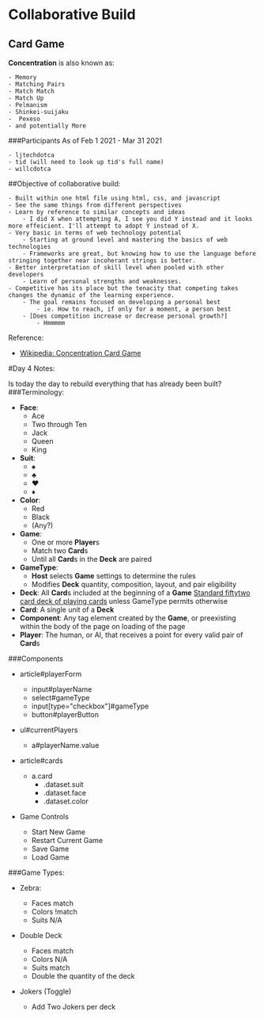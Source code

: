 # Collaborative Build
## Card Game
****Concentration**** is also known as:

    - Memory
    - Matching Pairs
    - Match Match
    - Match Up  
    - Pelmanism 
    - Shinkei-suijaku 
    -  Pexeso 
    - and potentially More

###Participants 
As of Feb 1 2021 - Mar 31 2021

    - ljtechdotca
    - tid (will need to look up tid's full name)
    - willcdotca

##Objective of collaborative build:

    - Built within one html file using html, css, and javascript
    - See the same things from different perspectives
    - Learn by reference to similar concepts and ideas
        - I did X when attempting A, I see you did Y instead and it looks more effeicient. I'll attempt to adopt Y instead of X.
    - Very basic in terms of web technology potential
        - Starting at ground level and mastering the basics of web technologies
        - Frameworks are great, but knowing how to use the language before stringing together near incoherant strings is better.
    - Better interpretation of skill level when pooled with other developers
        - Learn of personal strengths and weaknesses.
    - Competitive has its place but the tenacity that competing takes changes the dynamic of the learning experience. 
        - The goal remains focused on developing a personal best
            - ie. How to reach, if only for a moment, a person best
        - [Does competition increase or decrease personal growth?]
            - Hmmmmm




    
Reference:

- [Wikipedia: Concentration Card Game](https://en.wikipedia.org/wiki/Concentration_(card_game))

#Day 4 Notes:

Is today the day to rebuild everything that has already been built?
###Terminology:
- **Face**:
    - Ace
    - Two through Ten
    - Jack
    - Queen
    - King
- **Suit**: 
    - ♠
    - ♣
    - ♥
    - ♦
- **Color**: 
    - Red 
    - Black
    - (Any?)
- **Game**:  
    - One or more **Player**s 
    - Match two **Card**s 
    - Until all **Card**s in the **Deck** are paired
- **GameType**: 
    - **Host** selects **Game** settings to determine the rules
    - Modifies **Deck** quantity, composition, layout, and pair eligibility
- **Deck**: All **Card**s included at the beginning of a **Game**  [Standard fiftytwo card deck of playing cards](https://en.wikipedia.org/wiki/Concentration_(game_show))
  unless GameType permits otherwise
- **Card**: A single unit of a **Deck** 
- **Component**: Any tag element created by the **Game**, 
  or preexisting within the body of the page on loading of the page
- **Player**: The human, or AI, that receives a point for every valid pair of **Card**s 


###Components
- article#playerForm  
    - input#playerName
    - select#gameType
    - input[type="checkbox"]#gameType
    - button#playerButton
    
- ul#currentPlayers  
    - a#playerName.value
    
- article#cards  
    - a.card      
        - .dataset.suit 
        - .dataset.face 
        - .dataset.color 
      
- Game Controls  
    - Start New Game
    - Restart Current Game
    - Save Game
    - Load Game
    
###Game Types:
- Zebra: 
  
    - Faces match
    - Colors !match
    - Suits N/A

- Double Deck
  
    - Faces match
    - Colors N/A
    - Suits match
    - Double the quantity of the deck

- Jokers (Toggle)

    - Add Two Jokers per deck
  

        
        













































